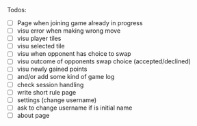 Todos:

* [ ] Page when joining game already in progress
* [ ] visu error when making wrong move
* [ ] visu player tiles
* [ ] visu selected tile
* [ ] visu when opponent has choice to swap
* [ ] visu outcome of opponents swap choice (accepted/declined)
* [ ] visu newly gained points
* [ ] and/or add some kind of game log
* [ ] check session handling
* [ ] write short rule page
* [ ] settings (change username)
* [ ] ask to change username if is initial name
* [ ] about page
